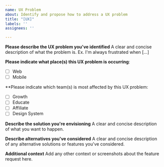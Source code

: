 ```yaml
---
name: UX Problem
about: Identify and propose how to address a UX problem
title: "[UX]"
labels: ''
assignees: ''

---
```


**Please describe the UX problem you've identified**
A clear and concise description of what the problem is. Ex. I'm always frustrated when [...]

**Please indicate what place(s) this UX problem is occurring**:
- [ ] Web
- [ ] Mobile

**Please indicate which team(s) is most affected by this UX problem:
- [ ] Growth
- [ ] Educate
- [ ] Affiliate
- [ ] Design System

**Describe the solution you're envisioning**
A clear and concise description of what you want to happen.

**Describe alternatives you've considered**
A clear and concise description of any alternative solutions or features you've considered.

**Additional context**
Add any other context or screenshots about the feature request here.

